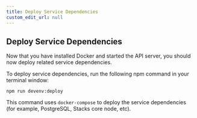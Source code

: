 ```yaml
---
title: Deploy Service Dependencies
custom_edit_url: null
---
```


## Deploy Service Dependencies

Now that you have installed Docker and started the API server, you should now deploy related service dependencies.

To deploy service dependencies, run the following npm command in your terminal window:

`npm run devenv:deploy`

This command uses `docker-compose` to deploy the service dependencies (for example, PostgreSQL, Stacks core node, etc).
